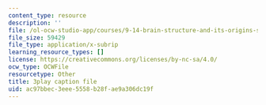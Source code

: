 ```yaml
---
content_type: resource
description: ''
file: /ol-ocw-studio-app/courses/9-14-brain-structure-and-its-origins-spring-2014/ac97bbec3eee5558b28fae9a306dc19f_555136.srt
file_size: 59429
file_type: application/x-subrip
learning_resource_types: []
license: https://creativecommons.org/licenses/by-nc-sa/4.0/
ocw_type: OCWFile
resourcetype: Other
title: 3play caption file
uid: ac97bbec-3eee-5558-b28f-ae9a306dc19f
---
```


